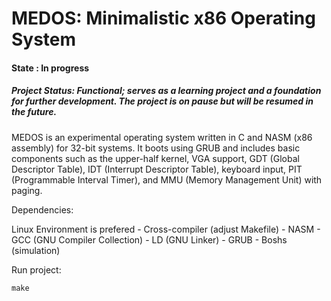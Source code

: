 # MEDOS: Minimalistic x86 Operating System

#### State : In progress
##### Project Status: Functional; serves as a learning project and a foundation for further development. The project is on pause but will be resumed in the future.

MEDOS is an experimental operating system written in C and NASM (x86 assembly) for 32-bit systems. It boots using GRUB and includes basic components such as the upper-half kernel, VGA support, GDT (Global Descriptor Table), IDT (Interrupt Descriptor Table), keyboard input, PIT (Programmable Interval Timer), and MMU (Memory Management Unit) with paging.


Dependencies:

Linux Environment is prefered - Cross-compiler (adjust Makefile) - NASM - GCC (GNU Compiler Collection) - LD (GNU Linker) - GRUB - Boshs (simulation)

Run project:
```shell
make
```
